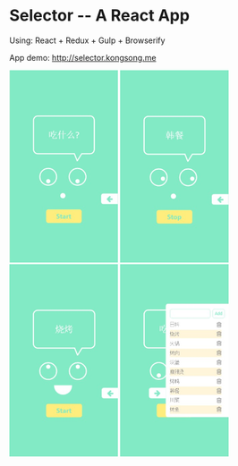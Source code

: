 # Selector -- A React App
Using: React + Redux + Gulp + Browserify

App demo: http://selector.kongsong.me

<img src="https://github.com/songkong/Selector/blob/master/app/src/images/start.JPG" width="194" height="344"/>
<img src="https://github.com/songkong/Selector/blob/master/app/src/images/going.JPG" width="194" height="344"/>
<img src="https://github.com/songkong/Selector/blob/master/app/src/images/stop.JPG" width="194" height="344"/>
<img src="https://github.com/songkong/Selector/blob/master/app/src/images/menu.JPG" width="194" height="344"/>
